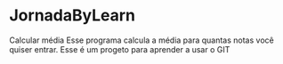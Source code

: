 # JornadaByLearn
Calcular média
Esse programa calcula a média para quantas notas você quiser entrar.
Esse é um progeto para aprender a usar o GIT
